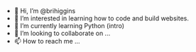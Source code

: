 - 👋 Hi, I’m @brihiggins
- 👀 I’m interested in learning how to code and build websites. 
- 🌱 I’m currently learning Python (intro)
- 💞️ I’m looking to collaborate on ...
- 📫 How to reach me ...
